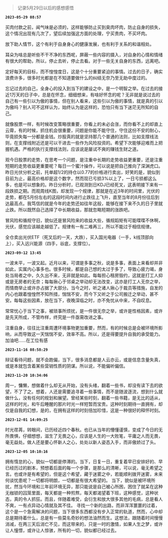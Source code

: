 > 记录5月29日以后的感想感悟

**`2023-05-29 08:57`**

买肉付款之前，闻气味是必须的，这样能够防止买到臭肉坏肉，防止自身的损失，这个情况出现有几次了，望后续加强这方面的处理，宁买贵肉，不买坏肉。

放下助人情节，这个有利于自身身心的健康发展，也有利于关系的和谐相处。

耳朵为啥总是听些不干不净的东西呢，屏蔽一些内容的摄入，对自身的心情和情绪有很大的帮助，所以，停止去听，停止去看。对于一些无关自身的东西，远离吧。

定好每天的目标，而不惶惶度日，这是个十分重要紧迫的事情。过去的日子，确实浪费许多，很多时光都是在不知道要做什么的纠结无奈乃至无助中度过的。

忘记过去的自己，全身心的投入到当下的建设之中，是一个明智之举。在过去的接近1万天的日子中，总是在怀念，细细想来，有啥好怀念的呢？无非就是说过去的自己有一些引以为傲的事情，但在别人看来，这些引以为傲的事情，就是真的引以为傲吗？别人可不这样认为，始终认为是这样的，恐怕只有当下迷茫无所知的自己。

就像股票一样，有时候改变策略很重要，你看上的未必会涨，而你看不上的却直上云霄，有的时候，抓住机会很重要，问题是你能不能守住，守住这份不安的耐心，毕竟损失每一分都是金钱。炒股真的就是坚持那几个普通的法则，比如支撑线法则，在支撑线附近还是可以干进去一些作为风险投资的。希望下次能够迎难而上把握机遇。严格的执行支撑线法则，应该说是屡试不爽的赚钱生财之道。

观今日股票的走势，在思考一个问题，是注重中长期的走势收益更重要，还是注重短期的走势收益更重要呢？每日一个蜜汁操作，可以说是把自己推向了深渊虎口。昨日光伏分析之前，托单超1/2的持仓以0.77的价格进行卖出，好笑的是，貌似到目前为止，最高价格却是这个数字，然而现已亏损3%以上了，一日亏损都这么多，也是可以想象的。昨日分析时，已观测到日KDJ已经死叉，这表明接下来有一段跌损之期。而观周线K图，却发现一个规律，那就是在近3年的时间里，光伏的走势，都在5月份左右的这段时间内进行止跌往上飞升，直至当年的8月份往后到达最高点。我笃信的就是今年的走势还如往年这般，能够在接下来不久的日子里就止跌。所以既然自己选择了中长期收益，那就忽略短期的涨跌吧。

冒风险和循规守旧，貌似还是冒风险来的收益大些，循规蹈矩有可能喋喋不休啊，光伏，感觉应该越走越低了。规律有一有二难再三，所以不能过于相信规律。

全仓卖出光伏ETF（死叉后的一天，大跌），买入国光电器（一手，k线顶部向上），买入远兴能源（四手，谷底，支撑位）。

**`2023-09-12 13:45`**

一波未平，一波又起。近月以来，可谓是多事之秋，说是多事，表面上来看却并非如此，实属内心事多也。很多时候，都是自己想的太过于多了，导致心疲力竭，身处当局者之中，久久出不来，无非就是如此。每每担心租房毁约，这就是打工人抑或是无房者的无奈；每每揪心于邻桌之举动却无法改变，这亦是打工人无奈之举，而情商举止或许亦占据了大部分。当今之时，听之诸人揪心于裁员等措施，自发的内心也跟着惶惶然不知所措，惴惴不安，而今下又听之于公司搬迁之举动，甚不安。每每这些因素，放在当下，夜晚深临之时，亦不免忧从中来，不自叹息。

常常忧心于当下之事，被琐事所烦扰，是一件很无奈之举，或许是性格因素，或许是先天所成，不管咋样，终究是一件亟需改进之事。

注重自身，往往比注重周遭环境事物更加重要，然而，有的时候总是会被环境所影响，从而导致这一天惴惴不安，效率不高。所以，还是得要提升自我的承受能力。加油吧……在工位有感

**`2023-11-16 08:58:29`**

辩证看待问题，就不会跑偏，当下，很多消息都是人云亦云，或是信息含量失真，或是本就包含着某些营销性质的阴谋。所以说，不能偏听偏信。

**`2023-11-20 10:34:06`**

周一，慵懒，想做着什么却无从开始，没有头绪，翻着一些书，却没有读下去的欲望，不了了之。想着，人还是需要追寻着一些事情，而不是随波逐流，想到什么就做什么，没有任何的规划和展望。曾经某些时刻，翻着一些书籍，是无比的适从，这样的时光，和午后睡醒的那片时光一样短暂而宝贵。这种时刻期待一直拥有，却仅是自我的幻想，是的，在拥有这样的时刻倍加珍惜，这是一种很好的释怀时刻。

**`2023-12-01 14:09:25`**

时光荏苒，转眼间，已历经近四个春秋。也已从当年的懵懂谨慎，变成了今日的无所畏惧，仔细想想，滋生了无畏之心，应该是人生的一大败笔，平庸之人而无畏，毫无益处。做人还是要心怀新人之心，处处以新人姿态入手，而非傲娇过了头。

**`2023-12-05 10:10:16`**

拥有惰怠的心，貌似一切都是停滞的。当下，日复一日，重复着早已安排好的、早已经历过的剧本，预想着后面的每一个步骤，是那么的清晰，可以说，毫无希望之言。也或许是有希望的，但是这个希望，藏于迷雾之中，若能顺利拨开迷雾，未来何谈忧患呢？一切都将明朗，一切都是有很大希望的。
当下，貌似是被环境所扰，然当今环境和三年前环境无异，那只能说是自己被心所困，困住了就呆在这种无枷锁的囚笼里面，每天都是一种煎熬，每天都渴望着下班，这种感觉，这种状态，真的令人抓狂。而且，伴随着难受，会衍生和放大很多其他的毛病，总是看人不爽，一有点异动心情就及其不佳。
寻找一个新的出路，而非浑浑噩噩的过着，这个是一个急需解决的问题，当下很多东西都没有步入正常的轨道，然而，心中却总是期待着什么，总是有一些莫名奇妙的想法油然而生。这想法，跟随着时间慢慢消减，在两三天后消亡不见，而这带来的，只是一时的激情，如果人生之梦，或许让人憧憬，或许让人惊骇，所有的一切，貌似都已经过去。